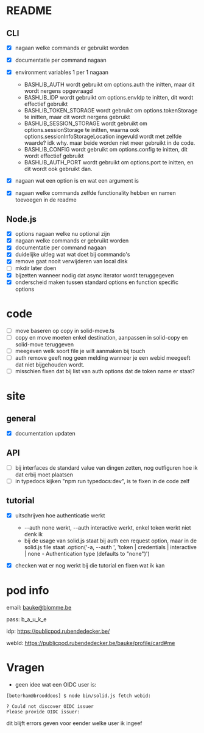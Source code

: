 # README
## CLI
- [x] nagaan welke commands er gebruikt worden
- [x] documentatie per command nagaan
- [x] environment variables 1 per 1 nagaan
  - BASHLIB_AUTH wordt gebruikt om options.auth the initten, maar dit wordt nergens opgevraagd 
  - BASHLIB_IDP wordt gebruikt om options.envIdp te initten, dit wordt effectief gebruikt
  - BASHLIB_TOKEN_STORAGE wordt gebruikt om options.tokenStorage te initten, maar dit wordt nergens gebruikt
  - BASHLIB_SESSION_STORAGE wordt gebruikt om options.sessionStorage te initten, waarna ook options.sessionInfoStorageLocation ingevuld wordt met zelfde waarde? idk why. maar beide worden niet meer gebruikt in de code.
  - BASHLIB_CONFIG wordt gebruikt om options.config te initten, dit wordt effectief gebruikt
  - BASHLIB_AUTH_PORT wordt gebruikt om options.port te initten, en dit wordt ook gebruikt dan.

- [x] nagaan wat een option is en wat een argument is
- [x] nagaan welke commands zelfde functionality hebben en namen toevoegen in de readme
## Node.js
- [x] options nagaan welke nu optional zijn
- [x] nagaan welke commands er gebruikt worden
- [x] documentatie per command nagaan
- [x] duidelijke uitleg wat wat doet bij commando's
- [x] remove gaat nooit verwijderen van local disk
- [ ] mkdir later doen
- [x] bijzetten wanneer nodig dat async iterator wordt teruggegeven
- [x] onderscheid maken tussen standard options en function specific options
# code
- [ ] move baseren op copy in solid-move.ts
- [ ] copy en move moeten enkel destination, aanpassen in solid-copy en solid-move teruggeven
- [ ] meegeven welk soort file je wilt aanmaken bij touch
- [ ] auth remove geeft nog geen melding wanneer je een webid meegeeft dat niet bijgehouden wordt.
- [ ] misschien fixen dat bij list van auth options dat de token name er staat?
# site
## general
- [x] documentation updaten
## API
- [ ] bij interfaces de standard value van dingen zetten, nog outfiguren hoe ik dat erbij moet plaatsen
- [ ] in typedocs kijken "npm run typedocs:dev", is te fixen in de code zelf
## tutorial
- [x] uitschrijven hoe authenticatie werkt
  - --auth none werkt, --auth interactive werkt, enkel token werkt niet denk ik
  - bij de usage van solid.js staat bij auth een request option, maar in de solid.js file staat   .option('-a, --auth <string>', 'token | credentials | interactive | none - Authentication type (defaults to "none")')

- [x] checken wat er nog werkt bij die tutorial en fixen wat ik kan


# pod info

email:  bauke@blomme.be

pass:   b_a_u_k_e

idp:    https://publicpod.rubendedecker.be/

webId:  https://publicpod.rubendedecker.be/bauke/profile/card#me

# Vragen
- geen idee wat een OIDC user is: 
```
[boterham@brooddoos] $ node bin/solid.js fetch webid:

? Could not discover OIDC issuer
Please provide OIDC issuer: 
```
dit blijft errors geven voor eender welke user ik ingeef
